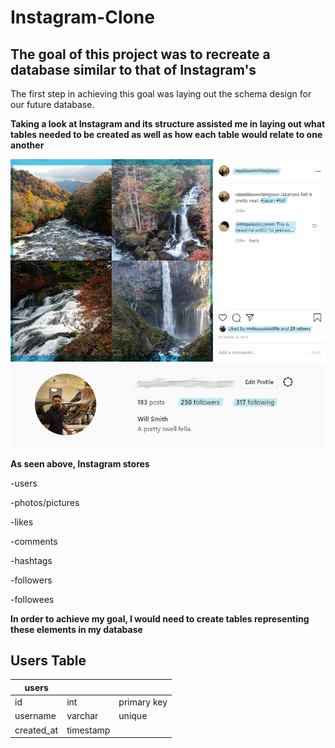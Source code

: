 # Instagram-Clone

## The goal of this project was to recreate a database similar to that of Instagram's 

The first step in achieving this goal was laying out the schema design for our future database.

**Taking a look at Instagram and its structure assisted me in laying out what tables needed to be created as well as how each table would relate to one another**


![](Images/Image%20Section.jpg)
![](Images/User%20Section.jpg)



**As seen above, Instagram stores**


-users

-photos/pictures

-likes

-comments

-hashtags

-followers

-followees


**In order to achieve my goal, I would need to create tables representing these elements in my database**


## Users Table

**users** |     |            | 
----------|-----|------------|
  id      | int | primary key
  username| varchar | unique
  created_at| timestamp | 
 


